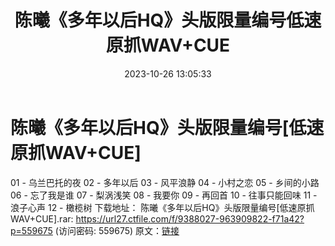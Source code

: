 ﻿---
title: 陈曦《多年以后HQ》头版限量编号低速原抓WAV+CUE
date: 2023-10-26 13:05:33
categories: WAV车载音乐、镜像
tags: 华语中文
---
# 陈曦《多年以后HQ》头版限量编号[低速原抓WAV+CUE]

01 - 乌兰巴托的夜
02 - 多年以后
03 - 风平浪静
04 - 小村之恋
05 - 乡间的小路
06 - 忘了我是谁
07 - 梨涡浅笑
08 - 我要你
09 - 再回首
10 - 往事只能回味
11 - 浪子心声
12 - 橄榄树
下载地址：
陈曦《多年以后HQ》头版限量编号[低速原抓WAV+CUE].rar: https://url27.ctfile.com/f/9388027-963909822-f71a42?p=559675
(访问密码: 559675)
原文：[链接](https://blog.sina.com.cn/s/blog_1647c7e76010313md.html)